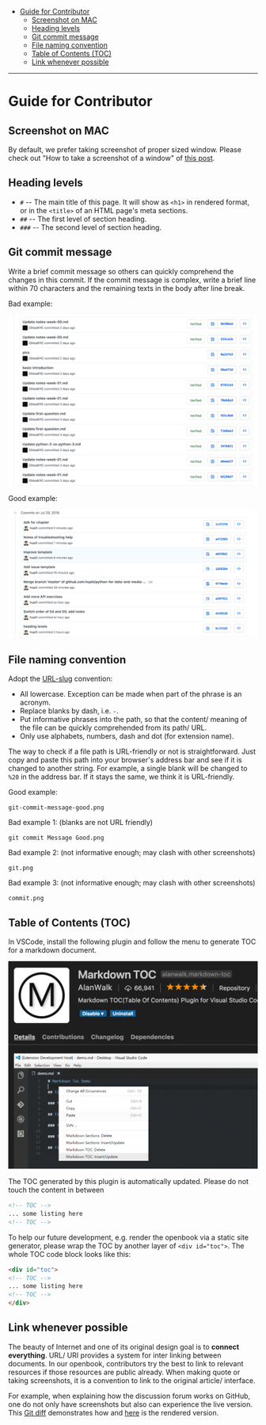 <!-- TOC -->

- [Guide for Contributor](#guide-for-contributor)
    - [Screenshot on MAC](#screenshot-on-mac)
    - [Heading levels](#heading-levels)
    - [Git commit message](#git-commit-message)
    - [File naming convention](#file-naming-convention)
    - [Table of Contents (TOC)](#table-of-contents-toc)
    - [Link whenever possible](#link-whenever-possible)

<!-- /TOC -->

--------

# Guide for Contributor

## Screenshot on MAC

By default, we prefer taking screenshot of proper sized window. Please check out "How to take a screenshot of a window" of [this post](https://support.apple.com/en-hk/HT201361).

## Heading levels

* `#` -- The main title of this page. It will show as `<h1>` in rendered format, or in the `<title>` of an HTML page's meta sections.
* `##` -- The first level of section heading.
* `###` -- The second level of section heading.

## Git commit message

Write a brief commit message so others can quickly comprehend the changes in this commit. If the commit message is complex, write a brief line within 70 characters and the remaining texts in the body after line break.

Bad example:

![Bad example of Git commit message](assets/git-commit-message-bad.png)

Good example:

![Good example of Git commit message](assets/git-commit-message-good.png)

## File naming convention

Adopt the [URL-slug](https://en.wikipedia.org/wiki/Clean_URL#Slug) convention:

* All lowercase. Exception can be made when part of the phrase is an acronym.
* Replace blanks by dash, i.e. `-`.
* Put informative phrases into the path, so that the content/ meaning of the file can be quickly comprehended from its path/ URL.
* Only use alphabets, numbers, dash and dot (for extension name).

The way to check if a file path is URL-friendly or not is straightforward. Just copy and paste this path into your browser's address bar and see if it is changed to another string. For example, a single blank will be changed to `%20` in the address bar. If it stays the same, we think it is URL-friendly.

Good example:

```text
git-commit-message-good.png
```

Bad example 1: (blanks are not URL friendly)

```text
git commit Message Good.png
```

Bad example 2: (not informative enough; may clash with other screenshots)

```text
git.png
```

Bad example 3: (not informative enough; may clash with other screenshots)

```text
commit.png
```

## Table of Contents (TOC)

In VSCode, install the following plugin and follow the menu to generate TOC for a markdown document.

![markdown TOC plugin screenshot](assets/vscode-plugin-markdown-toc.png)

The TOC generated by this plugin is automatically updated. Please do not touch the content in between

```markdown
<!-- TOC -->
... some listing here
<!-- TOC -->
```

To help our future development, e.g. render the openbook via a static site generator, please wrap the TOC by another layer of `<div id="toc">`. The whole TOC code block looks like this:

```markdown
<div id="toc">
<!-- TOC -->
... some listing here
<!-- TOC -->
</div>
```

## Link whenever possible

The beauty of Internet and one of its original design goal is to **connect everything**. URL/ URI provides a system for inter linking between documents. In our openbook, contributors try the best to link to relevant resources if those resources are public already. When making quote or taking screenshots, it is a convention to link to the original article/ interface.

For example, when explaining how the discussion forum works on GitHub, one do not only have screenshots but also can experience the live version. This [Git diff](https://github.com/hupili/python-for-data-and-media-communication-gitbook/commit/f5a246f1950c2a64496422dd8252080e745239a9#diff-1c07895b36976c761440cb56a1d15a76L108) demonstrates how and [here](https://github.com/hupili/python-for-data-and-media-communication-gitbook/blob/master/notes-week-00.md#use-github-issue-tracker-as-a-discussion-forum) is the rendered version.

